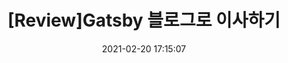 ---
title: '[Review]Gatsby 블로그로 이사하기'
date: 2021-02-20 17:15:07
category: Review_log
thumbnail: { thumbnailSrc }
draft: false
---